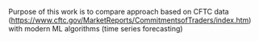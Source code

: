 Purpose of this work is to compare approach based on CFTC data (https://www.cftc.gov/MarketReports/CommitmentsofTraders/index.htm) 
with modern ML algorithms (time series forecasting)
